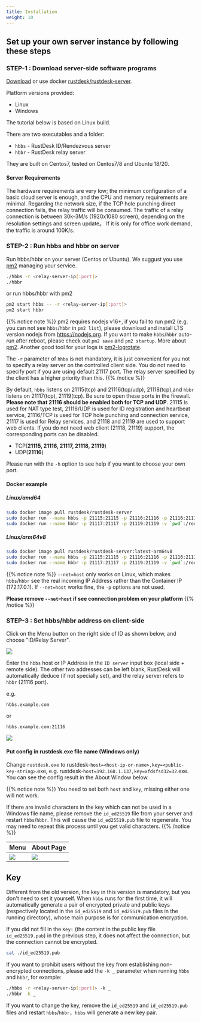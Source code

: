 ```yaml
---
title: Installation 
weight: 10
---
```


## Set up your own server instance by following these steps

### STEP-1 : Download server-side software programs

[Download](https://github.com/rustdesk/rustdesk-server/) or use docker [rustdesk/rustdesk-server](https://hub.docker.com/r/rustdesk/rustdesk-server/tags).

Platform versions provided:

- Linux
- Windows

The tutorial below is based on Linux build.

There are two executables and a folder:

- `hbbs` - RustDesk ID/Rendezvous server
- `hbbr` - RustDesk relay server

They are built on Centos7, tested on Centos7/8 and Ubuntu 18/20.

#### Server Requirements

The hardware requirements are very low; the minimum configuration of a basic cloud server is enough, and the CPU and memory requirements are minimal. Regarding the network size, if the TCP hole punching direct connection fails, the relay traffic will be consumed. The traffic of a relay connection is between 30k-3M/s (1920x1080 screen), depending on the resolution settings and screen update。 If it is only for office work demand, the traffic is around 100K/s.

### STEP-2 : Run hbbs and hbbr on server

Run hbbs/hbbr on your server (Centos or Ubuntu). We suggust you use [pm2](https://pm2.keymetrics.io/) managing your service.

```bash
./hbbs -r <relay-server-ip[:port]> 
./hbbr 
```

or run hbbs/hbbr with pm2

```bash
pm2 start hbbs -- -r <relay-server-ip[:port]> 
pm2 start hbbr 
```

<a name="demo"></a>
{{% notice note %}}
pm2 requires nodejs v16+, if you fail to run pm2 (e.g. you can not see `hbbs`/`hbbr` in `pm2 list`), please download and install LTS version nodejs from https://nodejs.org. If you want to make `hbbs`/`hbbr` auto-run after reboot, please check out `pm2 save` and `pm2 startup`. More about [pm2](https://pm2.keymetrics.io/docs/usage/quick-start/). Another good tool for your logs is [pm2-logrotate](https://github.com/keymetrics/pm2-logrotate).

The `-r` parameter of `hhbs` is not mandatory, it is just convenient for you not to specify a relay server on the controlled client side. You do not need to specify port if you are using default 21117 port. The relay server specified by the client has a higher priority than this.
{{% /notice %}}

By default, `hbbs` listens on 21115(tcp) and 21116(tcp/udp), 21118(tcp),and `hbbr` listens on 21117(tcp), 21119(tcp). Be sure to open these ports in the firewall. **Please note that 21116 should be enabled both for TCP and UDP**. 21115 is used for NAT type test, 21116/UDP is used for ID registration and heartbeat service, 21116/TCP is used for TCP hole punching and connection service, 21117 is used for Relay services, and 21118 and 21119 are used to support web clients. If you do not need web client (21118, 21119) support, the corresponding ports can be disabled.

- TCP(**21115, 21116, 21117, 21118, 21119**)
- UDP(**21116**)

Please run with the `-h` option to see help if you want to choose your own port.

#### Docker example

##### Linux/amd64

```bash
sudo docker image pull rustdesk/rustdesk-server
sudo docker run --name hbbs -p 21115:21115 -p 21116:21116 -p 21116:21116/udp -p 21118:21118 -v `pwd`:/root -it --net=host --rm rustdesk/rustdesk-server hbbs -r <relay-server-ip[:port]> 
sudo docker run --name hbbr -p 21117:21117 -p 21119:21119 -v `pwd`:/root -it --net=host --rm rustdesk/rustdesk-server hbbr 
```

##### Linux/arm64v8

```bash
sudo docker image pull rustdesk/rustdesk-server:latest-arm64v8
sudo docker run --name hbbs -p 21115:21115 -p 21116:21116 -p 21116:21116/udp -p 21118:21118 -v `pwd`:/root -it --net=host --rm rustdesk/rustdesk-server:latest-arm64v8 hbbs -r <relay-server-ip[:port]> 
sudo docker run --name hbbr -p 21117:21117 -p 21119:21119 -v `pwd`:/root -it --net=host --rm rustdesk/rustdesk-server:latest-arm64v8 hbbr 
```

<a name="net-host"></a>

{{% notice note %}}
`--net=host` only works on Linux, which makes `hbbs`/`hbbr` see the real incoming IP Address rather than the Container IP (172.17.0.1).
If `--net=host` works fine, the `-p` options are not used.

**Please remove `--net=host` if see connection problem on your platform**
{{% /notice %}}


### STEP-3 : Set hbbs/hbbr address on client-side

Click on the Menu button on the right side of ID as shown below, and choose "ID/Relay Server".

![](/docs/en/self-host/install/images/server-set-menu.png)

Enter the `hbbs` host or IP Address in the `ID server` input box (local side + remote side). The other two addresses can be left blank, RustDesk will automatically deduce (if not specially set), and the relay server refers to `hbbr` (21116 port).

e.g.

```nolang
hbbs.example.com
```

or

```nolang
hbbs.example.com:21116
```

![](/docs/en/self-host/install/images/server-set-window.png)

#### Put config in rustdesk.exe file name (Windows only)

Change `rustdesk.exe` to rustdesk-`host=<host-ip-or-name>,key=<public-key-string>`.exe, e.g. rustdesk-`host=192.168.1.137,key=xfdsfsd32=32`.exe. You can see the config result in the About Window below.

<a name="invalidchar"></a>
{{% notice note %}}
You need to set both `host` and `key`, missing either one will not work.

If there are invalid characters in the key which can not be used in a Windows file name, please remove the
`id_ed25519` file from your server and restart `hbbs`/`hbbr`. This will cause the `id_ed25519.pub` file to regenerate. You may need to
repeat this process until you get valid characters.
{{% /notice %}}

| Menu | About Page |
| -- | -- |
![](/docs/en/self-host/install/images/aboutmenu.png) | ![](/docs/en/self-host/install/images/lic.png) |

## Key

Different from the old version, the key in this version is mandatory, but you don't need to set it yourself. When `hbbs` runs for the first time, it will automatically generate a pair of encrypted private and public keys (respectively located in the `id_ed25519` and `id_ed25519.pub` files in the running directory), whose main purpose is for communication encryption.

If you did not fill in the `Key:` (the content in the public key file `id_ed25519.pub`) in the previous step, it does not affect the connection, but the connection cannot be encrypted.

```bash
cat ./id_ed25519.pub
````

If you want to prohibit users without the key from establishing non-encrypted connections, please add the `-k _` parameter when running `hbbs` and `hbbr`, for example:

```bash
./hbbs -r <relay-server-ip[:port]> -k _
./hbbr -k _
```

If you want to change the key, remove the `id_ed25519` and `id_ed25519.pub` files and restart `hbbs`/`hbbr`，`hbbs` will generate a new key pair.
